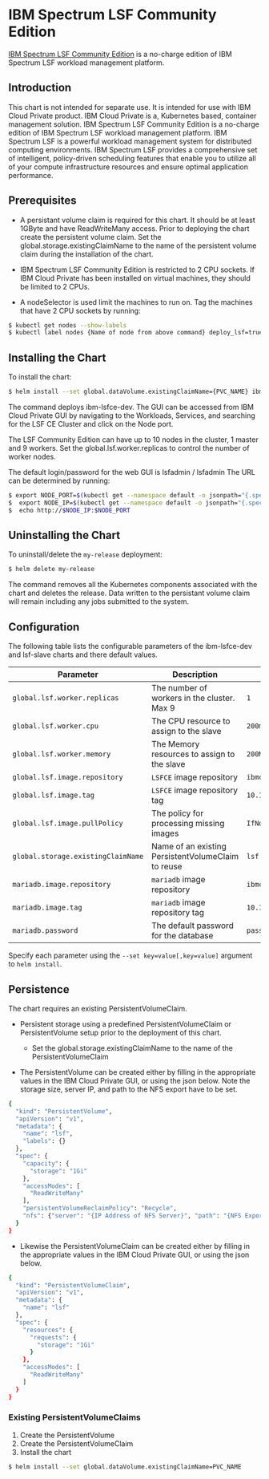 # IBM Spectrum LSF Community Edition

[IBM Spectrum LSF Community Edition](https://www.ibm.com/support/knowledgecenter/en/SSWRJV_10.1.0/lsf_offering/lsfce10.1_quick_start.html) is a no-charge edition of IBM Spectrum LSF workload management platform.

## Introduction

This chart is not intended for separate use. It
is intended for use with IBM Cloud Private product. IBM Cloud Private is a, Kubernetes based, container management solution.  IBM Spectrum LSF Community Edition is a no-charge edition of IBM Spectrum LSF workload management platform.  IBM Spectrum LSF is a powerful workload management system for distributed computing environments. IBM Spectrum LSF provides a comprehensive set of intelligent, policy-driven scheduling features that enable you to utilize all of your compute infrastructure resources and ensure optimal application performance.

## Prerequisites
- A persistant volume claim is required for this chart.  It should be at least 1GByte and have ReadWriteMany access.  Prior to deploying the chart create the persistent volume claim.  Set the global.storage.existingClaimName to the name of the persistent volume claim during the installation of the chart. 

- IBM Spectrum LSF Community Edition is restricted to 2 CPU sockets.  If IBM Cloud Private has been installed on virtual machines, they should  be limited to 2 CPUs.

- A nodeSelector is used limit the machines to run on.  Tag the machines that have 2 CPU sockets by running:
```bash
$ kubectl get nodes --show-labels
$ kubectl label nodes {Name of node from above command} deploy_lsf=true
```


## Installing the Chart

To install the chart:

```bash
$ helm install --set global.dataVolume.existingClaimName={PVC_NAME} ibm-lsfce-dev
```

The command deploys ibm-lsfce-dev. The GUI can be accessed from IBM Cloud Private GUI by navigating to the Workloads, Services, and searching for the LSF CE Cluster and click on the Node port. 

The LSF Community Edition can have up to 10 nodes in the cluster, 1 master and 9 workers.  Set the global.lsf.worker.replicas to control the number of worker nodes.

The default login/password for the web GUI is lsfadmin / lsfadmin
The URL can be determined by running:
```bash
$ export NODE_PORT=$(kubectl get --namespace default -o jsonpath="{.spec.ports[0].nodePort}" services `my-release`)
$  export NODE_IP=$(kubectl get --namespace default -o jsonpath="{.spec.clusterIP}" services `my-release`)
$  echo http://$NODE_IP:$NODE_PORT
```

## Uninstalling the Chart

To uninstall/delete the `my-release` deployment:

```bash
$ helm delete my-release
```

The command removes all the Kubernetes components associated with the chart and deletes the release.  Data written to the persistant volume claim will remain including any jobs submitted to the system.

## Configuration
The following table lists the configurable parameters of the ibm-lsfce-dev and lsf-slave charts and there default values.

| Parameter                     | Description                                     | Default                                |
| --------------------------    | ---------------------------------------------   | -------------------------------------- |
| `global.lsf.worker.replicas`  | The number of workers in the cluster.  Max 9    | `1`                                    | 
| `global.lsf.worker.cpu`       | The CPU resource to assign to the slave         | `200m`                                    | 
| `global.lsf.worker.memory`    | The Memory resources to assign to the slave     | `200Mi`                                      | 
| `global.lsf.image.repository` | `LSFCE` image repository                        | `ibmcom/lsfce`                         | 
| `global.lsf.image.tag`        | `LSFCE` image repository tag                    | `10.1.0`                               | 
| `global.lsf.image.pullPolicy` | The policy for processing missing images        | `IfNotPresent`                         | 
| `global.storage.existingClaimName`  | Name of an existing PersistentVolumeClaim to reuse | `lsf`                           | 
| `mariadb.image.repository`    | `mariadb` image repository                      | `ibmcom/mariadb`                       | 
| `mariadb.image.tag`           | `mariadb` image repository tag                  | `10.1.16`                              | 
| `mariadb.password`            | The default password for the database           | `passw0rd`                             | 

Specify each parameter using the `--set key=value[,key=value]` argument to `helm install`.

## Persistence

The chart requires an existing PersistentVolumeClaim.

- Persistent storage using a predefined PersistentVolumeClaim or PersistentVolume setup prior to the deployment of this chart. 
  - Set the global.storage.existingClaimName to the name of the PersistentVolumeClaim

- The PersistentVolume can be created either by filling in the appropriate values in the IBM Cloud Private GUI, or using the json below.  Note the storage size, server IP, and path to the NFS export have to be set.
```bash
{
  "kind": "PersistentVolume",
  "apiVersion": "v1",
  "metadata": {
    "name": "lsf",
    "labels": {}
  },
  "spec": {
    "capacity": {
      "storage": "1Gi"
    },
    "accessModes": [
      "ReadWriteMany"
    ],
    "persistentVolumeReclaimPolicy": "Recycle",
    "nfs": {"server": "{IP Address of NFS Server}", "path": "{NFS Export Path}"}
  }
}
```

- Likewise the PersistentVolumeClaim can be created either by filling in the appropriate values in the IBM Cloud Private GUI, or using the json below. 
```bash
{
  "kind": "PersistentVolumeClaim",
  "apiVersion": "v1",
  "metadata": {
    "name": "lsf"
  },
  "spec": {
    "resources": {
      "requests": {
        "storage": "1Gi"
      }
    },
    "accessModes": [
      "ReadWriteMany"
    ]
  }
}
```

### Existing PersistentVolumeClaims

1. Create the PersistentVolume
2. Create the PersistentVolumeClaim
3. Install the chart
```bash
$ helm install --set global.dataVolume.existingClaimName=PVC_NAME
```

